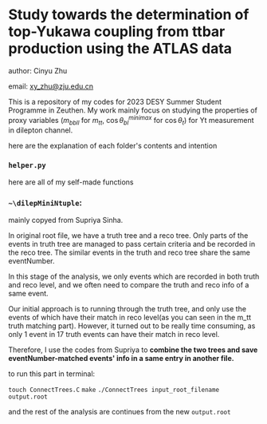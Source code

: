 # Study towards the determination of top-Yukawa coupling from ttbar production using the ATLAS data

author: Cinyu Zhu

email: xy_zhu@zju.edu.cn

This is a repository of my codes for 2023 DESY Summer Student Programme in Zeuthen. My work mainly focus on studying the properties of proxy variables ($m_{bbll}$ for $m_{tt}$, $\cos\theta_{bl}^{minimax}$ for $\cos\theta_t$) for Yt measurement in dilepton channel.

here are the explanation of each folder's contents and intention

### `helper.py`
here are all of my self-made functions  

### `~\dilepMiniNtuple`:
mainly copyed from Supriya Sinha.

In original root file, we have a truth tree and a reco tree. Only parts of the events in truth tree are managed to pass certain criteria and be recorded in the reco tree. The similar events in the truth and reco tree share the same eventNumber.

In this stage of the analysis, we only events which are recorded in both truth and reco level, and we often need to compare the truth and reco info of a same event. 

Our initial approach is to running through the truth tree, and only use the events of which have their match in reco level(as you can seen in the m_tt truth matching part). However, it turned out to be really time consuming, as only 1 event in 17 truth events can have their match in reco level.

Therefore, I use the codes from Supriya to **combine the two trees and save eventNumber-matched events' info in a same entry in another file.** 

to run this part in terminal:

`touch ConnectTrees.C`
`make`
`./ConnectTrees input_root_filename output.root`

and the rest of the analysis are continues from the new `output.root`

